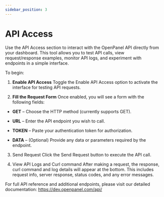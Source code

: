 ```yaml
---
sidebar_position: 3
---
```


# API Access

Use the API Access section to interact with the OpenPanel API directly from your dashboard. This tool allows you to test API calls, view request/response examples, monitor API logs, and experiment with endpoints in a simple interface.

To begin:

1. **Enable API Access**
Toggle the Enable API Access option to activate the interface for testing API requests.

2. **Fill the Request Form**
Once enabled, you will see a form with the following fields:

  - **GET** – Choose the HTTP method (currently supports GET).

  - **URL** – Enter the API endpoint you wish to call.

  - **TOKEN** – Paste your authentication token for authorization.

  - **DATA** – (Optional) Provide any data or parameters required by the endpoint.

3. Send Request
Click the Send Request button to execute the API call.

4. View API Logs and Curl command
After making a request, the response, curl command and log details will appear at the bottom. This includes request info, server response, status codes, and any error messages.

For full API reference and additional endpoints, please visit our detailed documentation: https://dev.openpanel.com/api/
